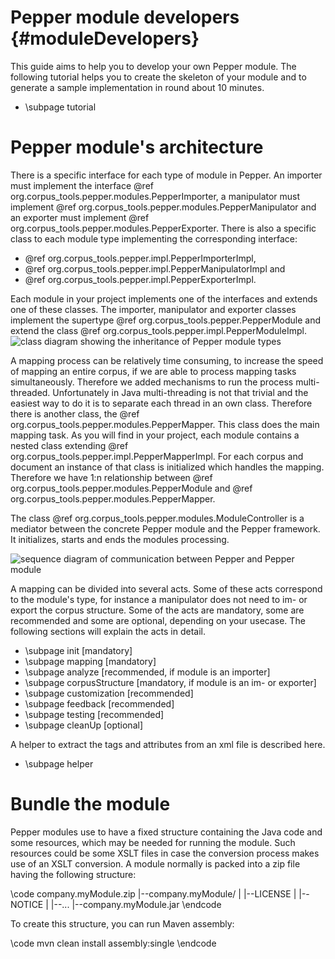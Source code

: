 Pepper module developers {#moduleDevelopers}
============================

This guide aims to help you to develop your own Pepper module.
The following tutorial helps you to create the skeleton of your module and to generate a sample implementation in round about 10 minutes. 

* \subpage tutorial

Pepper module's architecture 
============

There is a specific interface for each type of module in Pepper. An importer must implement the interface @ref org.corpus_tools.pepper.modules.PepperImporter, a manipulator must implement @ref org.corpus_tools.pepper.modules.PepperManipulator and an exporter must implement @ref org.corpus_tools.pepper.modules.PepperExporter. There is also a specific class to each module type implementing the corresponding interface:
* @ref org.corpus_tools.pepper.impl.PepperImporterImpl,
* @ref org.corpus_tools.pepper.impl.PepperManipulatorImpl and
* @ref org.corpus_tools.pepper.impl.PepperExporterImpl.

Each module in your project implements one of the interfaces and extends one of these classes.
The importer, manipulator and exporter classes implement the supertype @ref org.corpus_tools.pepper.PepperModule and extend the class @ref org.corpus_tools.pepper.impl.PepperModuleImpl. ![class diagram showing the inheritance of Pepper module types](./moduleDevelopers/images/pepperModule_classDiagram.png "Image title")

A mapping process can be relatively time consuming, to increase the speed of mapping an entire corpus, if we are able to process mapping tasks simultaneously. Therefore we added mechanisms to run the process multi-threaded. Unfortunately in Java multi-threading is not that trivial and the easiest way to do it is to separate each thread in an own class. Therefore there is another class, the @ref org.corpus_tools.pepper.modules.PepperMapper. This class does the main mapping task. As you will find in your project, each module contains a nested class extending @ref org.corpus_tools.pepper.impl.PepperMapperImpl. For each corpus and document an instance of that class is initialized which handles the mapping. Therefore we have 1:n relationship between @ref org.corpus_tools.pepper.modules.PepperModule and @ref org.corpus_tools.pepper.modules.PepperMapper.

The class @ref org.corpus_tools.pepper.modules.ModuleController is a mediator between the concrete Pepper module and the Pepper framework. It initializes, starts and ends the modules processing.  

![sequence diagram of communication between Pepper and Pepper module](./moduleDevelopers/images/pepper_workflow.png)



A mapping can be divided into several acts. Some of these acts correspond to the module's type, for instance a manipulator does not need to im- or export the corpus structure. Some of the acts are mandatory, some are recommended and some are optional, depending on your usecase. The following sections will explain the acts in detail.

* \subpage init [mandatory]
* \subpage mapping [mandatory]
* \subpage analyze [recommended, if module is an importer]
* \subpage corpusStructure  [mandatory, if module is an im- or exporter]
* \subpage customization [recommended]
* \subpage feedback  [recommended]
* \subpage testing [recommended]
* \subpage cleanUp [optional]

A helper to extract the tags and attributes from an xml file is described here.

* \subpage helper

Bundle the module
====

Pepper modules use to have a fixed structure containing the Java code and some resources, which may be needed for running the module. Such resources could be some XSLT files in case the conversion process makes use of an XSLT conversion. A module normally is packed into a zip file having the following structure:

\code
company.myModule.zip
 |--company.myModule/
 |  |--LICENSE
 |  |--NOTICE
 |  |--...
 |--company.myModule.jar
\endcode

To create this structure, you can run Maven assembly:

\code
mvn clean install assembly:single
\endcode